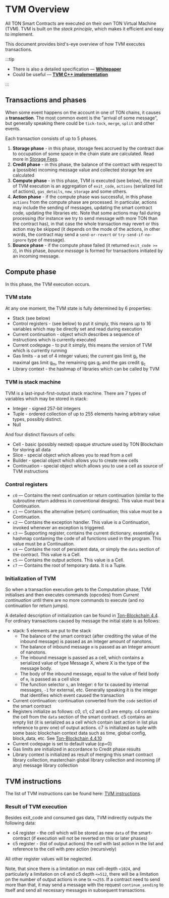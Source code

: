 # TVM Overview



All TON Smart Contracts are executed on their own TON Virtual Machine (TVM). TVM is built on the _stack principle_, which makes it efficient and easy to implement.

This document provides bird's-eye overview of how TVM executes transactions.

:::tip

* There is also a detailed specification — [**Whitepaper**](https://ton.org/tvm.pdf)
* Could be useful — [**TVM C++ implementation**](https://github.com/ton-blockchain/ton/tree/master/crypto/vm)

:::

## Transactions and phases
When some event happens on the account in one of TON chains, it causes a **transaction**.  The most common event is the "arrival of some message", but generally speaking there could be `tick-tock`, `merge`, `split` and other events.

Each transaction consists of up to 5 phases.
1. **Storage phase** - in this phase, storage fees accrued by the contract due to occupation of some space in the chain state are calculated. Read more in [Storage Fees](/develop/smart-contracts/fees#storage-fee).
2. **Credit phase** - in this phase, the balance of the contract with respect to a (possible) incoming message value and collected storage fee are calculated
3. **Compute phase** - in this phase, TVM is executed (see below), the result of TVM execution is an aggregation of `exit_code`, `actions` (serialized list of actions), `gas_details`, `new_storage` and some others.
4. **Action phase** - if the compute phase was successful, in this phase `actions` from the compute phase are processed. In particular, actions may include the sending of messages, updating the smart contract code, updating the libraries etc. Note that some actions may fail during processing (for instance we try to send message with more TON than the contract has), in that case the whole transaction may revert or this action may be skipped (it depends on the mode of the actions, in other words, the contract may send a `send-or-revert` or  `try-send-if-no-ignore` type of message).
5. **Bounce phase** - if the compute phase failed (it returned `exit_code >= 2`), in this phase, _bounce message_ is formed for transactions initiated by an incoming message.

## Compute phase
In this phase, the TVM execution occurs.

### TVM state
At any one moment, the TVM state is fully determined by 6 properties:
* Stack (see below)
* Control registers - (see below) to put it simply, this means up to 16 variables which may be directly set and read during execution
* Current continuation - object which describes a sequence of instructions which is currently executed
* Current codepage - to put it simply, this means the version of TVM which is currently running
* Gas limits - a set of 4 integer values; the current gas limit g<sub>l</sub>, the maximal gas limit g<sub>m</sub>, the remaining gas g<sub>r</sub> and the gas credit g<sub>c</sub>
* Library context - the hashmap of libraries which can be called by TVM 

### TVM is stack machine
TVM is a last-input-first-output stack machine. There are 7 types of variables which may be stored in stack:
* Integer - signed 257-bit integers
* Tuple - ordered collection of up to 255 elements having arbitrary value types, possibly distinct.
* Null

And four distinct flavours of cells:
* Cell - basic (possibly nested) opaque structure used by TON Blockchain for storing all data
* Slice - special object which allows you to read from a cell
* Builder - special object which allows you to create new cells
* Continuation - special object which allows you to use a cell as source of TVM instructions

### Control registers
* `c0` — Contains the next continuation or return continuation (similar to the subroutine return address in conventional designs). This value must be a Continuation.
* `c1` — Contains the alternative (return) continuation; this value must be a Continuation. 
* `c2` — Contains the exception handler. This value is a Continuation, invoked whenever an exception is triggered.
* `c3` — Supporting register, contains the current dictionary, essentially a hashmap containing the code of all functions used in the program. This value must be a Continuation. 
* `c4` — Contains the root of persistent data, or simply the `data` section of the contract. This value is a Cell.
* `c5` — Contains the output actions. This value is a Cell.
* `c7` — Contains the root of temporary data. It is a Tuple.

### Initialization of TVM
So when a transaction execution gets to the Computation phase, TVM initialises and then executes commands (opcodes) from _Current continuation_ until there are no more commands to execute (and no continuation for return jumps).

A detailed description of initialization can be found in [Ton-Blockchain 4.4](https://ton.org/tblkch.pdf).
For ordinary transactions caused by message the initial state is as follows:
* stack: 5 elements are put to the stack
    * The balance of the smart contract (after crediting the value of the inbound message) is passed as an Integer amount of nanotons.
    * The balance of inbound message `m` is passed as an Integer amount of nanotons.
    * The inbound message is passed as a cell, which contains a serialized value of type Message X, where X is the type of the message body.
    * The body of the inbound message, equal to the value of field body of `m`, is passed as a cell slice
    * The function selector `s`, an Integer: `0` for tx caused by internal messages, `-1` for external, etc. Generally speaking it is the integer that identifies which event caused the transaction
 * Current continuation: continuation converted from the `code` section of the smart contract
 * Registers initialize as follows: c0, c1, c2 and c3 are empty. c4 contains the cell from the `data` section of the smart contract. c5 contains an empty list (it is serialized as a cell which contain last action in list plus reference to prev one) of output actions. c7 is initialized as tuple with some basic blockchain context data such as time, global config, block_data, etc. See [Ton-Blockchain 4.4.10](https://ton.org/tblkch.pdf)
 * Current codepage is set to default value (cp=0)
 * Gas limits are initialized in accordance to Credit phase results
 * Library context is initialized as result of merging this smart contract library collection, masterchain global library collection and incoming (if any) message library collection

## TVM instructions

The list of TVM instructions can be found here: [TVM instructions](/learn/tvm-instructions/instructions).

### Result of TVM execution
Besides exit_code and consumed gas data, TVM indirectly outputs the following data:
* c4 register - the cell which will be stored as new `data` of the smart-contract (if execution will not be reverted on this or later phases)
* c5 register - (list of output actions) the cell with last action in the list and reference to the cell with prev action (recursively)

All other register values will be neglected.

Note, that since there is a limitation on max cell-depth `<1024`, and particularly a limitation on c4 and c5 depth `<=512`, there will be a limitation on the number of output actions in one tx `<=255`. If a contract need to send more than that, it may send a message with the request `continue_sending` to itself and send all necessary messages in subsequent transactions.
